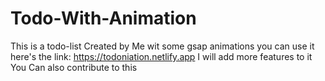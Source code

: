 ﻿# Todo-With-Animation

This is a todo-list Created by Me wit some gsap animations
you can use it here's the link:  https://todoniation.netlify.app
I will add more features to it
You Can also contribute to this
